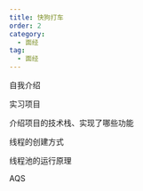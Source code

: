 ```yaml
---
title: 快狗打车
order: 2
category:
  - 面经
tag:
  - 面经
---
```


自我介绍

实习项目

介绍项目的技术栈、实现了哪些功能

线程的创建方式

线程池的运行原理

AQS